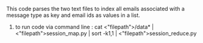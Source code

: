 This code parses the two text files to index all emails associated with a message type as key and email ids as values in a list.

1. to run code via command line : cat <"filepath">/data* | <"filepath">session\_map.py | sort -k1,1 | <"filepath">session_reduce.py
